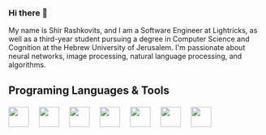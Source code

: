 ### Hi there 👋

My name is Shir Rashkovits, and I am a Software Engineer at Lightricks, as well as a third-year student pursuing a degree in Computer Science and Cognition at the Hebrew University of Jerusalem. I'm passionate about neural networks, image processing, natural language processing, and algorithms.


## Programing Languages & Tools
<div style="display:flex;gap:20px;margin-top:20px;flex-wrap:wrap;">

<img src="https://www.svgrepo.com/show/376344/python.svg" width= "40" height= "40">

<img src="https://images.squarespace-cdn.com/content/v1/5df3d8c5d2be5962e4f87890/1627938869270-95JFU0YPSRRE8XU4TFGM/golang+icon.png?format=750w" width="40" height="40">

<img src="https://cdn-icons-png.flaticon.com/512/5968/5968282.png" width= "40" height= "40">

<img src="https://cdn-icons-png.flaticon.com/512/6132/6132222.png" width= "40" height= "40">

<img src="https://cdn.icon-icons.com/icons2/2415/PNG/512/c_original_logo_icon_146611.png" width= "40" height= "40">

<img src="https://logotyp.us/files/r.svg" width= "40" height= "40">

<img src="https://encrypted-tbn0.gstatic.com/images?q=tbn:ANd9GcQM1bWJMcbcELXTCDXA2-APVmU3vg-wChQucA&usqp=CAU" width= "40" height= "40">

</div>



